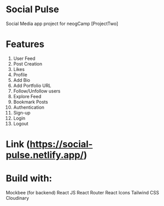 # Social Pulse
Social Media app project for neogCamp [ProjectTwo]

# Features
1. User Feed
2. Post Creation
3. Likes
4. Profile
5. Add Bio
6. Add Portfolio URL
7. Follow/Unfollow users
8. Explore Feed
9. Bookmark Posts
10. Authentication
11. Sign-up 
12. Login 
13. Logout

# Link (https://social-pulse.netlify.app/)

# Build with:
Mockbee (for backend)
React JS
React Router
React Icons
Tailwind CSS
Cloudinary

